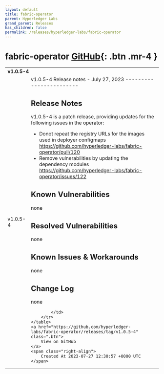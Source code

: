 ```yaml
---
layout: default
title: fabric-operator
parent: Hyperledger Labs
grand_parent: Releases
has_children: false
permalink: /releases/hyperledger-labs/fabric-operator
---
```


# fabric-operator <span class="fs-3 right-align">[GitHub](https://github.com/hyperledger-labs/fabric-operator){: .btn .mr-4 }</span>


<div>
    <table>
        <tr>
            <td colspan="2">
                <b>
                    v1.0.5-4
                </b>
            </td>
        </tr>
        <tr>
            <td>
                <span class="chip">
                    v1.0.5-4
                </span>
            </td>
            <td>
                v1.0.5-4 Release notes - July 27, 2023
------------------------

Release Notes
-------------

v1.0.5-4 is a patch release, providing updates for the following issues in the operator: 

- Donot repeat the registry URLs for the images used in deployer configmaps  https://github.com/hyperledger-labs/fabric-operator/pull/120
- Remove vulnerabilities by updating the dependency modules https://github.com/hyperledger-labs/fabric-operator/issues/122

Known Vulnerabilities
---------------------
none

Resolved Vulnerabilities
------------------------
none

Known Issues & Workarounds
--------------------------
none

Change Log
----------
none

            </td>
        </tr>
    </table>
    <a href="https://github.com/hyperledger-labs/fabric-operator/releases/tag/v1.0.5-4" class=".btn">
        View on GitHub
    </a>
    <span class="right-align">
        Created At 2023-07-27 12:30:57 +0000 UTC
    </span>
</div>

